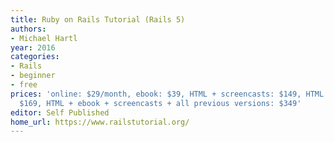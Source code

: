 ```yaml
---
title: Ruby on Rails Tutorial (Rails 5)
authors:
- Michael Hartl
year: 2016
categories:
- Rails
- beginner
- free
prices: 'online: $29/month, ebook: $39, HTML + screencasts: $149, HTML + ebook + screencasts:
  $169, HTML + ebook + screencasts + all previous versions: $349'
editor: Self Published
home_url: https://www.railstutorial.org/
---
```

